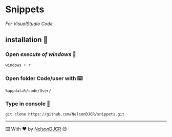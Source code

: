 # Snippets
_For VisualStudio Code_


## installation 🚀

### Open *execute of windows* 🔧


```
windows + r
```
### Open folder Code/user with ⌨️

```
%appdata%/code/User/
```


### Type in console 🔩
```
git clone https://github.com/NelsonDJCR/snippets.git
```





---
⌨️ With ❤️ by [NelsonDJCR](https://github.com/NelsonDJCR) 😊
